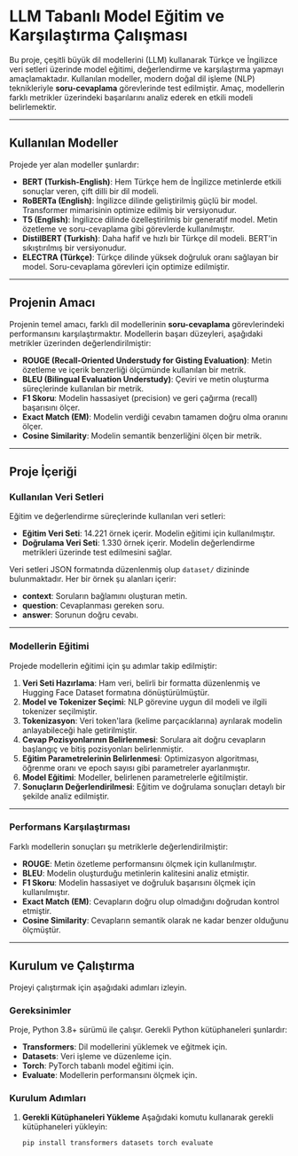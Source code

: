 # LLM Tabanlı Model Eğitim ve Karşılaştırma Çalışması

Bu proje, çeşitli büyük dil modellerini (LLM) kullanarak Türkçe ve İngilizce veri setleri üzerinde model eğitimi, değerlendirme ve karşılaştırma yapmayı amaçlamaktadır. Kullanılan modeller, modern doğal dil işleme (NLP) teknikleriyle **soru-cevaplama** görevlerinde test edilmiştir. Amaç, modellerin farklı metrikler üzerindeki başarılarını analiz ederek en etkili modeli belirlemektir.

---

## Kullanılan Modeller

Projede yer alan modeller şunlardır:
- **BERT (Turkish-English)**: Hem Türkçe hem de İngilizce metinlerde etkili sonuçlar veren, çift dilli bir dil modeli.
- **RoBERTa (English)**: İngilizce dilinde geliştirilmiş güçlü bir model. Transformer mimarisinin optimize edilmiş bir versiyonudur.
- **T5 (English)**: İngilizce dilinde özelleştirilmiş bir generatif model. Metin özetleme ve soru-cevaplama gibi görevlerde kullanılmıştır.
- **DistilBERT (Turkish)**: Daha hafif ve hızlı bir Türkçe dil modeli. BERT'in sıkıştırılmış bir versiyonudur.
- **ELECTRA (Türkçe)**: Türkçe dilinde yüksek doğruluk oranı sağlayan bir model. Soru-cevaplama görevleri için optimize edilmiştir.

---

## Projenin Amacı

Projenin temel amacı, farklı dil modellerinin **soru-cevaplama** görevlerindeki performansını karşılaştırmaktır. Modellerin başarı düzeyleri, aşağıdaki metrikler üzerinden değerlendirilmiştir:
- **ROUGE (Recall-Oriented Understudy for Gisting Evaluation)**: Metin özetleme ve içerik benzerliği ölçümünde kullanılan bir metrik.
- **BLEU (Bilingual Evaluation Understudy)**: Çeviri ve metin oluşturma süreçlerinde kullanılan bir metrik.
- **F1 Skoru**: Modelin hassasiyet (precision) ve geri çağırma (recall) başarısını ölçer.
- **Exact Match (EM)**: Modelin verdiği cevabın tamamen doğru olma oranını ölçer.
- **Cosine Similarity**: Modelin semantik benzerliğini ölçen bir metrik.

---

## Proje İçeriği

### Kullanılan Veri Setleri

Eğitim ve değerlendirme süreçlerinde kullanılan veri setleri:
- **Eğitim Veri Seti**: 14.221 örnek içerir. Modelin eğitimi için kullanılmıştır.
- **Doğrulama Veri Seti**: 1.330 örnek içerir. Modelin değerlendirme metrikleri üzerinde test edilmesini sağlar.

Veri setleri JSON formatında düzenlenmiş olup `dataset/` dizininde bulunmaktadır. Her bir örnek şu alanları içerir:
- **context**: Soruların bağlamını oluşturan metin.
- **question**: Cevaplanması gereken soru.
- **answer**: Sorunun doğru cevabı.

---

### Modellerin Eğitimi

Projede modellerin eğitimi için şu adımlar takip edilmiştir:
1. **Veri Seti Hazırlama**: Ham veri, belirli bir formatta düzenlenmiş ve Hugging Face Dataset formatına dönüştürülmüştür.
2. **Model ve Tokenizer Seçimi**: NLP görevine uygun dil modeli ve ilgili tokenizer seçilmiştir.
3. **Tokenizasyon**: Veri token'lara (kelime parçacıklarına) ayrılarak modelin anlayabileceği hale getirilmiştir.
4. **Cevap Pozisyonlarının Belirlenmesi**: Sorulara ait doğru cevapların başlangıç ve bitiş pozisyonları belirlenmiştir.
5. **Eğitim Parametrelerinin Belirlenmesi**: Optimizasyon algoritması, öğrenme oranı ve epoch sayısı gibi parametreler ayarlanmıştır.
6. **Model Eğitimi**: Modeller, belirlenen parametrelerle eğitilmiştir.
7. **Sonuçların Değerlendirilmesi**: Eğitim ve doğrulama sonuçları detaylı bir şekilde analiz edilmiştir.

---

### Performans Karşılaştırması

Farklı modellerin sonuçları şu metriklerle değerlendirilmiştir:
- **ROUGE**: Metin özetleme performansını ölçmek için kullanılmıştır.
- **BLEU**: Modelin oluşturduğu metinlerin kalitesini analiz etmiştir.
- **F1 Skoru**: Modelin hassasiyet ve doğruluk başarısını ölçmek için kullanılmıştır.
- **Exact Match (EM)**: Cevapların doğru olup olmadığını doğrudan kontrol etmiştir.
- **Cosine Similarity**: Cevapların semantik olarak ne kadar benzer olduğunu ölçmüştür.

---

## Kurulum ve Çalıştırma

Projeyi çalıştırmak için aşağıdaki adımları izleyin.

### Gereksinimler
Proje, Python 3.8+ sürümü ile çalışır. Gerekli Python kütüphaneleri şunlardır:
- **Transformers**: Dil modellerini yüklemek ve eğitmek için.
- **Datasets**: Veri işleme ve düzenleme için.
- **Torch**: PyTorch tabanlı model eğitimi için.
- **Evaluate**: Modellerin performansını ölçmek için.

### Kurulum Adımları
1. **Gerekli Kütüphaneleri Yükleme**
   Aşağıdaki komutu kullanarak gerekli kütüphaneleri yükleyin:
   ```bash
   pip install transformers datasets torch evaluate
